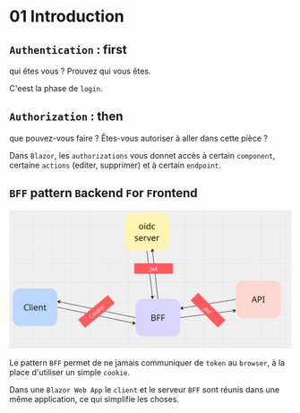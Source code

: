 # 01 Introduction

## `Authentication`  : first

qui êtes vous ? Prouvez qui vous êtes.

C'eest la phase de `login`.

## `Authorization`  : then

que pouvez-vous faire ? Êtes-vous autoriser à aller dans cette pièce ?

Dans `Blazor`, les `authorizations` vous donnet accès à certain `component`, certaine `actions` (editer, supprimer) et à certain `endpoint`.



## `BFF` pattern `B`ackend `F`or `F`rontend

<img src="assets/bff-pattern-schema-uyhqqksec.png" alt="bff-pattern-schema-uyhqqksec" />

Le pattern `BFF` permet de ne jamais communiquer de `token` au `browser`, à la place d'utiliser un simple `cookie`.

Dans une `Blazor Web App` le `client` et le serveur `BFF` sont réunis dans une même application, ce qui simplifie les choses.